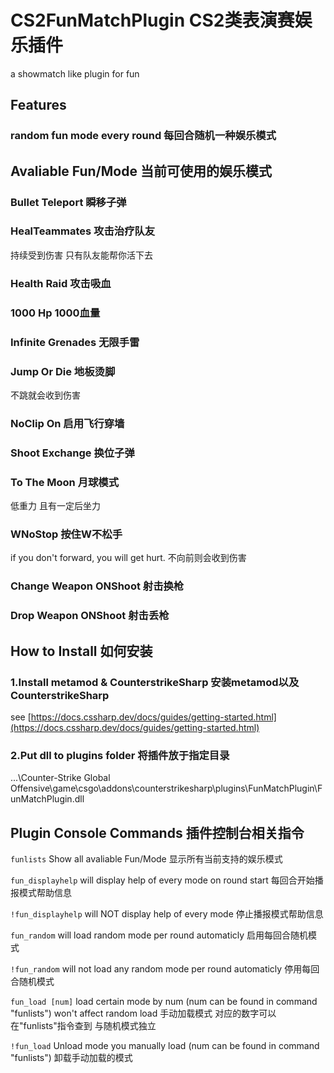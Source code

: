 # **CS2FunMatchPlugin CS2类表演赛娱乐插件**
a showmatch like plugin for fun

## Features

### random fun mode every round 每回合随机一种娱乐模式

## Avaliable Fun/Mode 当前可使用的娱乐模式

### Bullet Teleport 瞬移子弹
### HealTeammates 攻击治疗队友
持续受到伤害 只有队友能帮你活下去
### Health Raid 攻击吸血
### 1000 Hp 1000血量
### Infinite Grenades 无限手雷
### Jump Or Die 地板烫脚
不跳就会收到伤害
### NoClip On 启用飞行穿墙
### Shoot Exchange 换位子弹
### To The Moon 月球模式
低重力 且有一定后坐力
### WNoStop 按住W不松手
if you don't forward, you will get hurt.
不向前则会收到伤害
### Change Weapon ONShoot 射击换枪
### Drop Weapon ONShoot 射击丢枪

## How to Install 如何安装

### 1.Install metamod & CounterstrikeSharp 安装metamod以及CounterstrikeSharp 
see [https://docs.cssharp.dev/docs/guides/getting-started.html](https://docs.cssharp.dev/docs/guides/getting-started.html)
### 2.Put dll to plugins folder 将插件放于指定目录
...\Counter-Strike Global Offensive\game\csgo\addons\counterstrikesharp\plugins\FunMatchPlugin\FunMatchPlugin.dll

## Plugin Console Commands 插件控制台相关指令
`funlists` Show all avaliable Fun/Mode 显示所有当前支持的娱乐模式

`fun_displayhelp` will display help of every mode on round start 每回合开始播报模式帮助信息

`!fun_displayhelp` will NOT display help of every mode 停止播报模式帮助信息

`fun_random` will load random mode per round automaticly 启用每回合随机模式

`!fun_random` will not load any random mode per round automaticly 停用每回合随机模式

`fun_load [num]` load certain mode by num (num can be found in command "funlists") won't affect random load 手动加载模式 对应的数字可以在"funlists"指令查到 与随机模式独立

`!fun_load` Unload mode you manually load (num can be found in command "funlists") 卸载手动加载的模式
